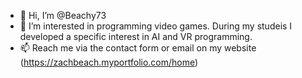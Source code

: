 - 👋 Hi, I’m @Beachy73
- 👀 I’m interested in programming video games. During my studeis I developed a specific interest in AI and VR programming.
- 📫 Reach me via the contact form or email on my website (https://zachbeach.myportfolio.com/home)

<!---
Beachy73/Beachy73 is a ✨ special ✨ repository because its `README.md` (this file) appears on your GitHub profile.
You can click the Preview link to take a look at your changes.
--->
